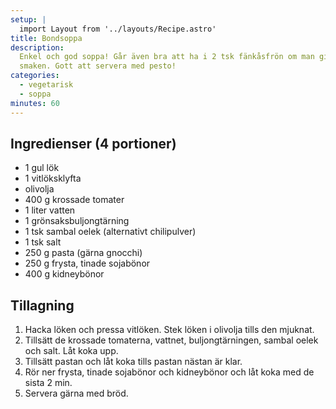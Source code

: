 ```yaml
---
setup: |
  import Layout from '../layouts/Recipe.astro'
title: Bondsoppa
description:
  Enkel och god soppa! Går även bra att ha i 2 tsk fänkåsfrön om man gillar den
  smaken. Gott att servera med pesto!
categories:
  - vegetarisk
  - soppa
minutes: 60
---
```


## Ingredienser (4 portioner)

- 1 gul lök
- 1 vitlöksklyfta
- olivolja
- 400 g krossade tomater
- 1 liter vatten
- 1 grönsaksbuljongtärning
- 1 tsk sambal oelek (alternativt chilipulver)
- 1 tsk salt
- 250 g pasta (gärna gnocchi)
- 250 g frysta, tinade sojabönor
- 400 g kidneybönor

## Tillagning

1. Hacka löken och pressa vitlöken. Stek löken i olivolja tills den mjuknat.
1. Tillsätt de krossade tomaterna, vattnet, buljongtärningen, sambal oelek och
   salt. Låt koka upp.
1. Tillsätt pastan och låt koka tills pastan nästan är klar.
1. Rör ner frysta, tinade sojabönor och kidneybönor och låt koka med de sista 2
   min.
1. Servera gärna med bröd.
